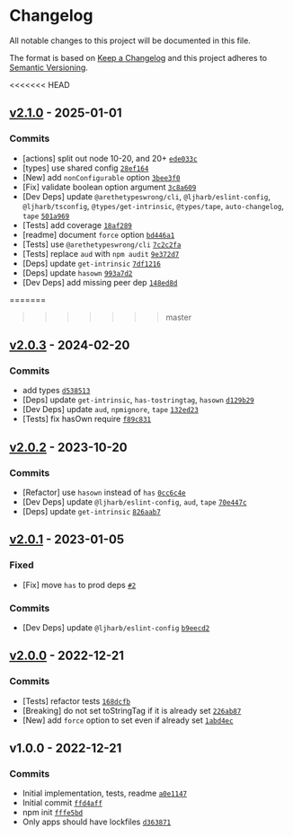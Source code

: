 # Changelog

All notable changes to this project will be documented in this file.

The format is based on [Keep a Changelog](https://keepachangelog.com/en/1.0.0/)
and this project adheres to [Semantic Versioning](https://semver.org/spec/v2.0.0.html).

<<<<<<< HEAD
## [v2.1.0](https://github.com/es-shims/es-set-tostringtag/compare/v2.0.3...v2.1.0) - 2025-01-01

### Commits

- [actions] split out node 10-20, and 20+ [`ede033c`](https://github.com/es-shims/es-set-tostringtag/commit/ede033cc4e506c3966d2d482d4ac5987e329162a)
- [types] use shared config [`28ef164`](https://github.com/es-shims/es-set-tostringtag/commit/28ef164ad7c5bc21837c79f7ef25542a1f258ade)
- [New] add `nonConfigurable` option [`3bee3f0`](https://github.com/es-shims/es-set-tostringtag/commit/3bee3f04caddd318f3932912212ed20b2d62aad7)
- [Fix] validate boolean option argument [`3c8a609`](https://github.com/es-shims/es-set-tostringtag/commit/3c8a609c795a305ccca163f0ff6956caa88cdc0e)
- [Dev Deps] update `@arethetypeswrong/cli`, `@ljharb/eslint-config`, `@ljharb/tsconfig`, `@types/get-intrinsic`, `@types/tape`, `auto-changelog`, `tape` [`501a969`](https://github.com/es-shims/es-set-tostringtag/commit/501a96998484226e07f5ffd447e8f305a998f1d8)
- [Tests] add coverage [`18af289`](https://github.com/es-shims/es-set-tostringtag/commit/18af2897b4e937373c9b8c8831bc338932246470)
- [readme] document `force` option [`bd446a1`](https://github.com/es-shims/es-set-tostringtag/commit/bd446a107b71a2270278442e5124f45590d3ee64)
- [Tests] use `@arethetypeswrong/cli` [`7c2c2fa`](https://github.com/es-shims/es-set-tostringtag/commit/7c2c2fa3cca0f4d263603adb75426b239514598f)
- [Tests] replace `aud` with `npm audit` [`9e372d7`](https://github.com/es-shims/es-set-tostringtag/commit/9e372d7e6db3dab405599a14d9074a99a03b8242)
- [Deps] update `get-intrinsic` [`7df1216`](https://github.com/es-shims/es-set-tostringtag/commit/7df12167295385c2a547410e687cb0c04f3a34b9)
- [Deps] update `hasown` [`993a7d2`](https://github.com/es-shims/es-set-tostringtag/commit/993a7d200e2059fd857ec1a25d0a49c2c34ae6e2)
- [Dev Deps] add missing peer dep [`148ed8d`](https://github.com/es-shims/es-set-tostringtag/commit/148ed8db99a7a94f9af3823fd083e6e437fa1587)

=======
>>>>>>> master
## [v2.0.3](https://github.com/es-shims/es-set-tostringtag/compare/v2.0.2...v2.0.3) - 2024-02-20

### Commits

- add types [`d538513`](https://github.com/es-shims/es-set-tostringtag/commit/d5385133592a32a0a416cb535327918af7fbc4ad)
- [Deps] update `get-intrinsic`, `has-tostringtag`, `hasown` [`d129b29`](https://github.com/es-shims/es-set-tostringtag/commit/d129b29536bccc8a9d03a47887ca4d1f7ad0c5b9)
- [Dev Deps] update `aud`, `npmignore`, `tape` [`132ed23`](https://github.com/es-shims/es-set-tostringtag/commit/132ed23c964a41ed55e4ab4a5a2c3fe185e821c1)
- [Tests] fix hasOwn require [`f89c831`](https://github.com/es-shims/es-set-tostringtag/commit/f89c831fe5f3edf1f979c597b56fee1be6111f56)

## [v2.0.2](https://github.com/es-shims/es-set-tostringtag/compare/v2.0.1...v2.0.2) - 2023-10-20

### Commits

- [Refactor] use `hasown` instead of `has` [`0cc6c4e`](https://github.com/es-shims/es-set-tostringtag/commit/0cc6c4e61fd13e8f00b85424ae6e541ebf289e74)
- [Dev Deps] update `@ljharb/eslint-config`, `aud`, `tape` [`70e447c`](https://github.com/es-shims/es-set-tostringtag/commit/70e447cf9f82b896ddf359fda0a0498c16cf3ed2)
- [Deps] update `get-intrinsic` [`826aab7`](https://github.com/es-shims/es-set-tostringtag/commit/826aab76180392871c8efa99acc0f0bbf775c64e)

## [v2.0.1](https://github.com/es-shims/es-set-tostringtag/compare/v2.0.0...v2.0.1) - 2023-01-05

### Fixed

- [Fix] move `has` to prod deps [`#2`](https://github.com/es-shims/es-set-tostringtag/issues/2)

### Commits

- [Dev Deps] update `@ljharb/eslint-config` [`b9eecd2`](https://github.com/es-shims/es-set-tostringtag/commit/b9eecd23c10b7b43ba75089ac8ff8cc6b295798b)

## [v2.0.0](https://github.com/es-shims/es-set-tostringtag/compare/v1.0.0...v2.0.0) - 2022-12-21

### Commits

- [Tests] refactor tests [`168dcfb`](https://github.com/es-shims/es-set-tostringtag/commit/168dcfbb535c279dc48ccdc89419155125aaec18)
- [Breaking] do not set toStringTag if it is already set [`226ab87`](https://github.com/es-shims/es-set-tostringtag/commit/226ab874192c625d9e5f0e599d3f60d2b2aa83b5)
- [New] add `force` option to set even if already set [`1abd4ec`](https://github.com/es-shims/es-set-tostringtag/commit/1abd4ecb282f19718c4518284b0293a343564505)

## v1.0.0 - 2022-12-21

### Commits

- Initial implementation, tests, readme [`a0e1147`](https://github.com/es-shims/es-set-tostringtag/commit/a0e11473f79a233b46374525c962ea1b4d42418a)
- Initial commit [`ffd4aff`](https://github.com/es-shims/es-set-tostringtag/commit/ffd4afffbeebf29aff0d87a7cfc3f7844e09fe68)
- npm init [`fffe5bd`](https://github.com/es-shims/es-set-tostringtag/commit/fffe5bd1d1146d084730a387a9c672371f4a8fff)
- Only apps should have lockfiles [`d363871`](https://github.com/es-shims/es-set-tostringtag/commit/d36387139465623e161a15dbd39120537f150c62)
